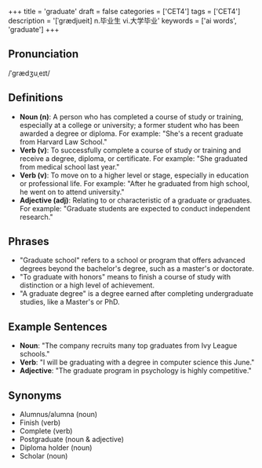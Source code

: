+++
title = 'graduate'
draft = false
categories = ['CET4']
tags = ['CET4']
description = '[ˈgrædjueit] n.毕业生 vi.大学毕业'
keywords = ['ai words', 'graduate']
+++

## Pronunciation
/ˈɡrædʒuˌeɪt/

## Definitions
- **Noun (n)**: A person who has completed a course of study or training, especially at a college or university; a former student who has been awarded a degree or diploma. For example: "She's a recent graduate from Harvard Law School."
- **Verb (v)**: To successfully complete a course of study or training and receive a degree, diploma, or certificate. For example: "She graduated from medical school last year."
- **Verb (v)**: To move on to a higher level or stage, especially in education or professional life. For example: "After he graduated from high school, he went on to attend university."
- **Adjective (adj)**: Relating to or characteristic of a graduate or graduates. For example: "Graduate students are expected to conduct independent research."

## Phrases
- "Graduate school" refers to a school or program that offers advanced degrees beyond the bachelor's degree, such as a master's or doctorate.
- "To graduate with honors" means to finish a course of study with distinction or a high level of achievement.
- "A graduate degree" is a degree earned after completing undergraduate studies, like a Master's or PhD.

## Example Sentences
- **Noun**: "The company recruits many top graduates from Ivy League schools."
- **Verb**: "I will be graduating with a degree in computer science this June."
- **Adjective**: "The graduate program in psychology is highly competitive."

## Synonyms
- Alumnus/alumna (noun)
- Finish (verb)
- Complete (verb)
- Postgraduate (noun & adjective)
- Diploma holder (noun)
- Scholar (noun)
